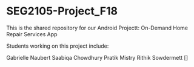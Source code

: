 # SEG2105-Project_F18

This is the shared repository for our Android Projectt: On-Demand Home Repair Services App

Students working on this project include:

Gabrielle Naubert
Saabiqa Chowdhury
Pratik Mistry
Rithik Sowdermett
[]
